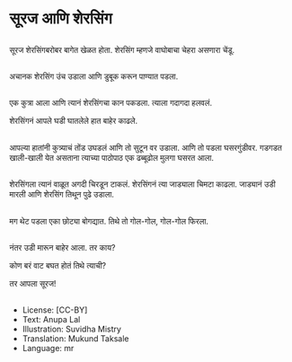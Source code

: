 # सूरज आणि शेरसिंग

##
सूरज शेरसिंगबरोबर बागेत खेळत होता. शेरसिंग म्हणजे वाघोबाचा चेहरा असणारा चेंडू. 

##
अचानक शेरसिंग उंच उडाला आणि डुबूक करून पाण्यात पडला. 

##
एक कुत्रा आला आणि त्यानं शेरसिंगचा कान पकडला. त्याला गदागदा हलवलं. 

शेरसिंगनं आपले घडी घातलेले हात बाहेर काढले. 

##
आपल्या हातांनी कुत्र्याचं तोंड उघडलं आणि तो सुटून वर उडाला. आणि तो पडला घसरगुंडीवर. गडगडत खाली-खाली येत असताना त्याच्या पाठोपाठ एक ढब्बूढोल मुलगा घसरत आला. 

##
शेरसिंगला त्यानं वाळूत अगदी चिरडून टाकलं. शेरसिंगनं त्या जाड्याला चिमटा काढला. जाड्यानं उडी मारली आणि शेरसिंग तिथून पुढे उडाला. 

##
मग थेट पडला एका छोट्या बोगद्यात. तिथे तो गोल-गोल, गोल-गोल फिरला. 

##
नंतर उडी मारून बाहेर आला. तर काय? 

कोण बरं वाट बघत होतं तिथे त्याची? 

तर आपला सूरज! 

##
* License: [CC-BY]
* Text: Anupa Lal
* Illustration: Suvidha Mistry
* Translation: Mukund Taksale
* Language: mr
